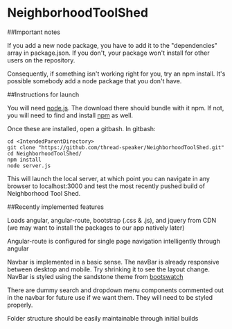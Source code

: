 # NeighborhoodToolShed

##Important notes

If you add a new node package, you have to add it to the "dependencies" array in package.json. If you don't, your package won't install for other users on the repository.

Consequently, if something isn't working right for you, try an npm install. It's possible somebody add a node package that you don't have.

##Instructions for launch

You will need <a href="https://nodejs.org/en/">node.js</a>. The download there should bundle with it npm. If not, you will need to find and install <a href="https://www.npmjs.com/">npm</a> as well.

Once these are installed, open a gitbash. In gitbash:

```
cd <IntendedParentDirectory>
git clone "https://github.com/thread-speaker/NeighborhoodToolShed.git"
cd NeighborhoodToolShed/
npm install
node server.js
```

This will launch the local server, at which point you can navigate in any browser to localhost:3000 and test the most recently pushed build of Neighborhood Tool Shed.

##Recently implemented features

Loads angular, angular-route, bootstrap (.css & .js), and jquery from CDN (we may want to install the packages to our app natively later)

Angular-route is configured for single page navigation intelligently through angular

Navbar is implemented in a basic sense. The navBar is already responsive between desktop and mobile. Try shrinking it to see the layout change. NavBar is styled using the sandstone theme from <a href="http://bootswatch.com/">bootswatch</a>

There are dummy search and dropdown menu components commented out in the navbar for future use if we want them. They will need to be styled properly.

Folder structure should be easily maintainable through initial builds


